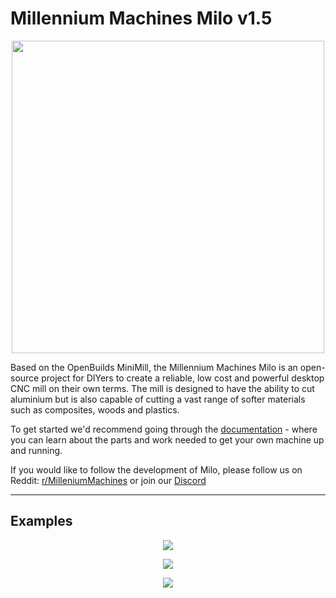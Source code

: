# Millennium Machines Milo v1.5

<p align="center">
  <img height="500" src="https://github.com/MillenniumMachines/Milo-v1.5/assets/7659338/d0d1d9b8-de4d-40d1-b2df-69ea5fe7d555">
</p>

Based on the OpenBuilds MiniMill, the Millennium Machines Milo is an open-source project for DIYers to create a reliable, low cost and powerful desktop CNC mill on their own terms. The mill is designed to have the ability to cut aluminium but is also capable of cutting a vast range of softer materials such as composites, woods and plastics.

To get started we'd recommend going through the [documentation](./docs/index.md) - where you can learn about the parts and work needed to get your own machine up and running.

If you would like to follow the development of Milo, please follow us on Reddit: [r/MilleniumMachines](https://www.reddit.com/r/MilleniumMachines/) or join our [Discord](https://discord.gg/ya4UUj7ax2)

---
## Examples

<p align="center">
  <img src="./images/cutting.gif">
</p>

<p align="center">
  <img src="./images/chips.gif">
</p>

<p align="center">
  <img src="./images/moving.gif">
</p>
